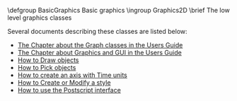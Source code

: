 \defgroup BasicGraphics Basic graphics
\ingroup Graphics2D
\brief The low level graphics classes

 Several documents describing these classes are listed below:

  - [The Chapter about the Graph classes in the Users Guide](https://root.cern.ch/root/htmldoc/guides/users-guide/ROOTUsersGuide.html#graphs)
  - [The Chapter about Graphics and GUI in the Users Guide](https://root.cern.ch/root/htmldoc/guides/users-guide/ROOTUsersGuide.html#graphical-objects)
  - [How to Draw objects](https://root.cern.ch/how/how-draw-objects)
  - [How to Pick objects](http://root.cern.ch/how/how-pick-objects)
  - [How to create an axis with Time units](http://root.cern.ch/how/how-create-axis-time-units)
  - [How to Create or Modify a style](http://root.cern.ch/how/how-create-or-modify-style)
  - [How to use the Postscript interface](http://root.cern.ch/how/how-use-postscript-interface)

